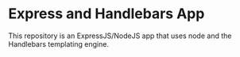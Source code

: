 # Express and Handlebars App

This repository is an ExpressJS/NodeJS app that uses node and the Handlebars templating engine. 